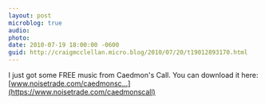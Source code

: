 ```yaml
---
layout: post
microblog: true
audio: 
photo: 
date: 2010-07-19 18:00:00 -0600
guid: http://craigmcclellan.micro.blog/2010/07/20/t19012893170.html
---
```

I just got some FREE music from Caedmon's Call. You can download it here: [www.noisetrade.com/caedmonsc...](https://www.noisetrade.com/caedmonscall)
